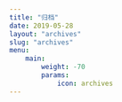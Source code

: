 ```yaml
---
title: "归档"
date: 2019-05-28
layout: "archives"
slug: "archives"
menu:
    main:
        weight: -70
        params: 
            icon: archives
---
```


